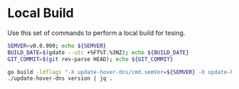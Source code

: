 # Local Build

Use this set of commands to perform a local build for tesing.

```bash
SEMVER=v0.0.999; echo ${SEMVER}
BUILD_DATE=$(gdate --utc +%FT%T.%3NZ); echo ${BUILD_DATE}
GIT_COMMIT=$(git rev-parse HEAD); echo ${GIT_COMMIT}

go build -ldflags "-X update-hover-dns/cmd.semVer=${SEMVER} -X update-hover-dns/cmd.buildDate=${BUILD_DATE} -X update-hover-dns/cmd.gitCommit=${GIT_COMMIT} -X update-hover-dns/cmd.gitRef=/refs/tags/${SEMVER}" && \
./update-hover-dns version | jq .
```

